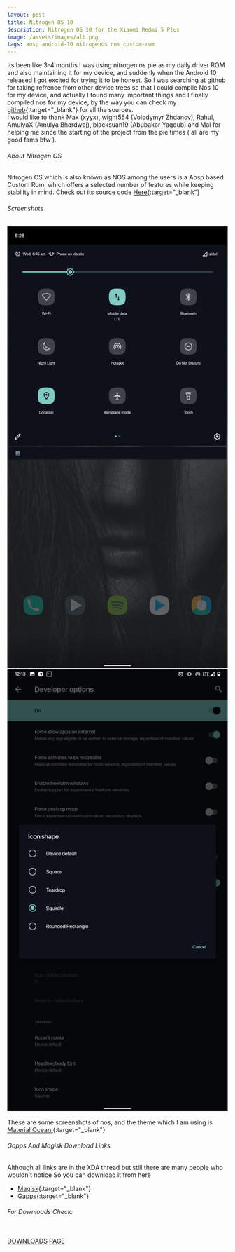 ```yaml
---
layout: post
title: Nitrogen OS 10
description: Nitrogen OS 10 for the Xiaomi Redmi 5 Plus
image: /assets/images/alt.png
tags: aosp android-10 nitrogenos nos custom-rom
---
```


Its been like 3-4 months I was using nitrogen os pie as my daily driver ROM and also maintaining it for my device, and suddenly when the Android 10 released I got excited for trying it to be honest. So I was searching at github for taking refrence from other device trees so that I could compile Nos 10 for my device, and actually I found many important things and I finally compiled nos for my device, by the way you can check my [github](https://github.com/PrateekPunetha){:target="_blank"}  for all the sources. <br>
I would like to thank Max (xyyx), wight554 (Volodymyr Zhdanov), Rahul, AmulyaX (Amulya Bhardwaj),  blacksuan19 (Abubakar Yagoub) and Mal  for helping me since the starting of the project from the pie times ( all are my good fams btw ).

###### About Nitrogen OS

Nitrogen OS which is also known as NOS among the users is a Aosp based Custom Rom, which offers a selected number of features while keeping stability in mind. Check out its source code [Here](https://github.com/nitrogen-project){:target="_blank"}
 
###### Screenshots

<div class="row 200%">
    <div class="6u 12u$(medium)">
    <img src="/assets/images/10qs.png">
    </div>
    <div class="6u 12u$(medium)">
    <img src="/assets/images/icon.png">
    </div>
</div>
 
These are some screenshots of nos, and the theme which I am using is [Material Ocean ](https://prateekpunetha.me/material-ocean/){:target="_blank"}

###### Gapps And Magisk Download Links

Although all links are in the XDA thread but still there are many people who wouldn't notice So you can download it from here

- [Magisk](https://github.com/topjohnwu/magisk_files/blob/canary/magisk-release.zip){:target="_blank"}
- [Gapps](https://sourceforge.net/projects/opengapps/files/arm64/){:target="_blank"}


###### For Downloads Check: 


<br>
<a href="{{ site.url }}/Nos10" class="button fit special">DOWNLOADS PAGE</a>
<br> <br><br>
